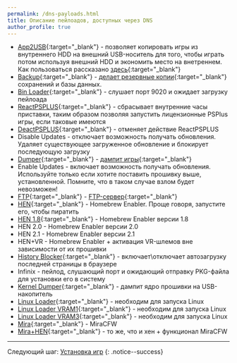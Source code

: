 ```yaml
---
permalink: /dns-payloads.html
title: Описание пейлоадов, доступных через DNS
author_profile: true
---
```


* [App2USB](https://github.com/stooged/AppToUsb-50X/releases/latest){:target="_blank"} - позволяет копировать игры из внутреннего HDD на внешний USB-носитель для того, чтобы играть потом используя внешний HDD и экономить место на внетреннем. Как пользоваться рассказано [здесь](https://vk.com/@slashgoresplatter-apptousb){:target="_blank"}
* [Backup](https://github.com/stooged/DB_SG_Backup-50X/releases/latest){:target="_blank"} - [делает резервные копии](backup){:target="_blank"} сохранений и базы данных. 
* [Bin Loader](https://github.com/Cryptogenic/PS4-5.05-Kernel-Exploit){:target="_blank"} - слушает порт 9020 и ожидает загрузку пейлоада
* [ReactPSPLUS](https://github.com/Zer0xFF/reactPSPLUS){:target="_blank"} - сбрасывает внутренние часы приставки, таким образом позволяя запустить лицензионные PSPlus игры, если таковые имеются
* [DeactPSPLUS](https://github.com/Zer0xFF/reactPSPLUS){:target="_blank"} - отменяет действие ReactPSPLUS
* Disable Updates - отключает возможность получать обновления. Удаляет существующее загруженное обновление и блокирует последующую загрузку
* [Dumper](https://github.com/xvortex/ps4-dumper-vtx/releases/latest){:target="_blank"} - [дампит игры](game-dumps){:target="_blank"}
* Enable Updates - включает возможность получать обновления. Используйте только если хотите поставить прошивку выше, установленной. Помните, что в таком случае взлом будет невозможен!
* [FTP](https://github.com/xvortex/ps4-ftp-vtx/releases/latest){:target="_blank"} - [FTP-сервер](ftp){:target="_blank"}
* [HEN](https://github.com/xvortex/ps4-hen-vtx/releases/latest){:target="_blank"} - Homebrew Enabler. Проще говоря, запустите его, чтобы пиратить
* [HEN 1.8](http://zecoxao.github.io/){:target="_blank"} - Homebrew Enabler версии 1.8
* HEN 2.0 - Homebrew Enabler версии 2.0
* HEN 2.1 - Homebrew Enabler версии 2.1
* HEN+VR - Homebrew Enabler + активация VR-шлемов вне зависимости от их прошивки
* [History Blocker](https://github.com/stooged/History-Blocker/releases/latest){:target="_blank"} - включает\отключает автозагрузку последней страницы в браузере
* Infinix - пейлод, слушающий порт и ожидающий отправку PKG-файла для установки его в систему 
* [Kernel Dumper](https://github.com/VV1LD/PS4-KernelDumper){:target="_blank"} - дампит ядро прошивки на USB-накопитель
* [Linux Loader](https://github.com/valentinbreiz/PS4-Linux-Loader/tree/5.05){:target="_blank"} - необходим для запуска Linux
* [Linux Loader VRAM1](https://www.psxita.it/psxitarch-linux-v2/){:target="_blank"} - необходим для запуска Linux
* [Linux Loader VRAM3](https://www.psxita.it/psxitarch-linux-v2/){:target="_blank"} - необходим для запуска Linux
* [Mira](https://github.com/OpenOrbis/mira-project){:target="_blank"} - MiraCFW
* [Mira+HEN](https://github.com/OpenOrbis/mira-project){:target="_blank"} - то же, что и хен + функционал MiraCFW
	
___

Следующий шаг: [Установка игр](games) 
{: .notice--success}